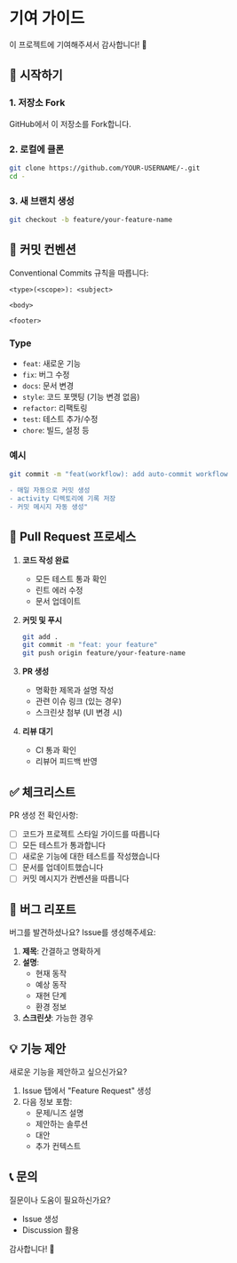 # 기여 가이드

이 프로젝트에 기여해주셔서 감사합니다! 🎉

## 🚀 시작하기

### 1. 저장소 Fork

GitHub에서 이 저장소를 Fork합니다.

### 2. 로컬에 클론

```bash
git clone https://github.com/YOUR-USERNAME/-.git
cd -
```

### 3. 새 브랜치 생성

```bash
git checkout -b feature/your-feature-name
```

## 📝 커밋 컨벤션

Conventional Commits 규칙을 따릅니다:

```
<type>(<scope>): <subject>

<body>

<footer>
```

### Type
- `feat`: 새로운 기능
- `fix`: 버그 수정
- `docs`: 문서 변경
- `style`: 코드 포맷팅 (기능 변경 없음)
- `refactor`: 리팩토링
- `test`: 테스트 추가/수정
- `chore`: 빌드, 설정 등

### 예시

```bash
git commit -m "feat(workflow): add auto-commit workflow

- 매일 자동으로 커밋 생성
- activity 디렉토리에 기록 저장
- 커밋 메시지 자동 생성"
```

## 🔀 Pull Request 프로세스

1. **코드 작성 완료**
   - 모든 테스트 통과 확인
   - 린트 에러 수정
   - 문서 업데이트

2. **커밋 및 푸시**
   ```bash
   git add .
   git commit -m "feat: your feature"
   git push origin feature/your-feature-name
   ```

3. **PR 생성**
   - 명확한 제목과 설명 작성
   - 관련 이슈 링크 (있는 경우)
   - 스크린샷 첨부 (UI 변경 시)

4. **리뷰 대기**
   - CI 통과 확인
   - 리뷰어 피드백 반영

## ✅ 체크리스트

PR 생성 전 확인사항:

- [ ] 코드가 프로젝트 스타일 가이드를 따릅니다
- [ ] 모든 테스트가 통과합니다
- [ ] 새로운 기능에 대한 테스트를 작성했습니다
- [ ] 문서를 업데이트했습니다
- [ ] 커밋 메시지가 컨벤션을 따릅니다

## 🐛 버그 리포트

버그를 발견하셨나요? Issue를 생성해주세요:

1. **제목**: 간결하고 명확하게
2. **설명**:
   - 현재 동작
   - 예상 동작
   - 재현 단계
   - 환경 정보
3. **스크린샷**: 가능한 경우

## 💡 기능 제안

새로운 기능을 제안하고 싶으신가요?

1. Issue 탭에서 "Feature Request" 생성
2. 다음 정보 포함:
   - 문제/니즈 설명
   - 제안하는 솔루션
   - 대안
   - 추가 컨텍스트

## 📞 문의

질문이나 도움이 필요하신가요?

- Issue 생성
- Discussion 활용

감사합니다! 🙏
